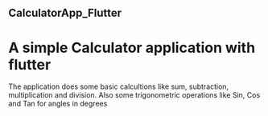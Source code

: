 ## CalculatorApp_Flutter
# A simple Calculator application with flutter
The application does some basic calcultions like sum, subtraction, multiplication and division. Also some trigonometric operations like Sin, Cos and Tan for angles in degrees 
